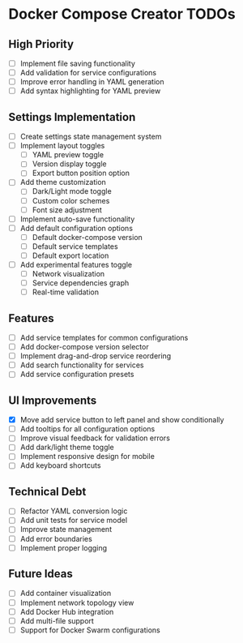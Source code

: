 # Docker Compose Creator TODOs

## High Priority
- [ ] Implement file saving functionality
- [ ] Add validation for service configurations
- [ ] Improve error handling in YAML generation
- [ ] Add syntax highlighting for YAML preview

## Settings Implementation
- [ ] Create settings state management system
- [ ] Implement layout toggles
  - [ ] YAML preview toggle
  - [ ] Version display toggle
  - [ ] Export button position option
- [ ] Add theme customization
  - [ ] Dark/Light mode toggle
  - [ ] Custom color schemes
  - [ ] Font size adjustment
- [ ] Implement auto-save functionality
- [ ] Add default configuration options
  - [ ] Default docker-compose version
  - [ ] Default service templates
  - [ ] Default export location
- [ ] Add experimental features toggle
  - [ ] Network visualization
  - [ ] Service dependencies graph
  - [ ] Real-time validation

## Features
- [ ] Add service templates for common configurations
- [ ] Add docker-compose version selector
- [ ] Implement drag-and-drop service reordering
- [ ] Add search functionality for services
- [ ] Add service configuration presets

## UI Improvements
- [x] Move add service button to left panel and show conditionally
- [ ] Add tooltips for all configuration options
- [ ] Improve visual feedback for validation errors
- [ ] Add dark/light theme toggle
- [ ] Implement responsive design for mobile
- [ ] Add keyboard shortcuts

## Technical Debt
- [ ] Refactor YAML conversion logic
- [ ] Add unit tests for service model
- [ ] Improve state management
- [ ] Add error boundaries
- [ ] Implement proper logging

## Future Ideas
- [ ] Add container visualization
- [ ] Implement network topology view
- [ ] Add Docker Hub integration
- [ ] Add multi-file support
- [ ] Support for Docker Swarm configurations

